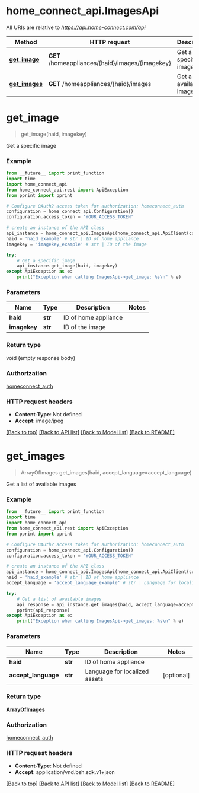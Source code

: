# home_connect_api.ImagesApi

All URIs are relative to *https://api.home-connect.com/api*

Method | HTTP request | Description
------------- | ------------- | -------------
[**get_image**](ImagesApi.md#get_image) | **GET** /homeappliances/{haid}/images/{imagekey} | Get a specific image
[**get_images**](ImagesApi.md#get_images) | **GET** /homeappliances/{haid}/images | Get a list of available images

# **get_image**
> get_image(haid, imagekey)

Get a specific image

### Example
```python
from __future__ import print_function
import time
import home_connect_api
from home_connect_api.rest import ApiException
from pprint import pprint

# Configure OAuth2 access token for authorization: homeconnect_auth
configuration = home_connect_api.Configuration()
configuration.access_token = 'YOUR_ACCESS_TOKEN'

# create an instance of the API class
api_instance = home_connect_api.ImagesApi(home_connect_api.ApiClient(configuration))
haid = 'haid_example' # str | ID of home appliance
imagekey = 'imagekey_example' # str | ID of the image

try:
    # Get a specific image
    api_instance.get_image(haid, imagekey)
except ApiException as e:
    print("Exception when calling ImagesApi->get_image: %s\n" % e)
```

### Parameters

Name | Type | Description  | Notes
------------- | ------------- | ------------- | -------------
 **haid** | **str**| ID of home appliance | 
 **imagekey** | **str**| ID of the image | 

### Return type

void (empty response body)

### Authorization

[homeconnect_auth](../README.md#homeconnect_auth)

### HTTP request headers

 - **Content-Type**: Not defined
 - **Accept**: image/jpeg

[[Back to top]](#) [[Back to API list]](../README.md#documentation-for-api-endpoints) [[Back to Model list]](../README.md#documentation-for-models) [[Back to README]](../README.md)

# **get_images**
> ArrayOfImages get_images(haid, accept_language=accept_language)

Get a list of available images

### Example
```python
from __future__ import print_function
import time
import home_connect_api
from home_connect_api.rest import ApiException
from pprint import pprint

# Configure OAuth2 access token for authorization: homeconnect_auth
configuration = home_connect_api.Configuration()
configuration.access_token = 'YOUR_ACCESS_TOKEN'

# create an instance of the API class
api_instance = home_connect_api.ImagesApi(home_connect_api.ApiClient(configuration))
haid = 'haid_example' # str | ID of home appliance
accept_language = 'accept_language_example' # str | Language for localized assets (optional)

try:
    # Get a list of available images
    api_response = api_instance.get_images(haid, accept_language=accept_language)
    pprint(api_response)
except ApiException as e:
    print("Exception when calling ImagesApi->get_images: %s\n" % e)
```

### Parameters

Name | Type | Description  | Notes
------------- | ------------- | ------------- | -------------
 **haid** | **str**| ID of home appliance | 
 **accept_language** | **str**| Language for localized assets | [optional] 

### Return type

[**ArrayOfImages**](ArrayOfImages.md)

### Authorization

[homeconnect_auth](../README.md#homeconnect_auth)

### HTTP request headers

 - **Content-Type**: Not defined
 - **Accept**: application/vnd.bsh.sdk.v1+json

[[Back to top]](#) [[Back to API list]](../README.md#documentation-for-api-endpoints) [[Back to Model list]](../README.md#documentation-for-models) [[Back to README]](../README.md)

